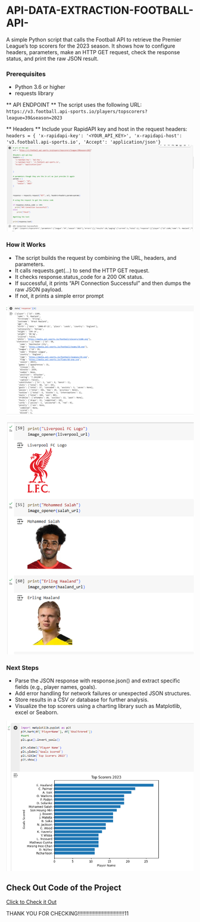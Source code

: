 # API-DATA-EXTRACTION-FOOTBALL-API-
A simple Python script that calls the Football API to retrieve the Premier League’s top scorers for the 2023 season. It shows how to configure headers, parameters, make an HTTP GET request, check the response status, and print the raw JSON result.

### Prerequisites
- Python 3.6 or higher
- requests library


** API ENDPOINT ** 
The script uses the following URL: ```https://v3.football.api-sports.io/players/topscorers?league=39&season=2023```

** Headers **
Include your RapidAPI key and host in the request headers: 
``headers = {
    'x-rapidapi-key': '<YOUR_API_KEY>',
    'x-rapidapi-host': 'v3.football.api-sports.io',
    'Accept': 'application/json'}``
![Data Extraction](https://github.com/Ainaganiu/API-DATA-EXTRACTION-FOOTBALL-API-/blob/main/Pictures/image_1.png)


### How it Works

- The script builds the request by combining the URL, headers, and parameters.
- It calls requests.get(...) to send the HTTP GET request.
- It checks response.status_code for a 200 OK status.
- If successful, it prints “API Connection Successful” and then dumps the raw JSON payload.
- If not, it prints a simple error prompt

![Data Collection](https://github.com/Ainaganiu/API-DATA-EXTRACTION-FOOTBALL-API-/blob/main/Pictures/image_2.png)

![Data Loading](https://github.com/Ainaganiu/API-DATA-EXTRACTION-FOOTBALL-API-/blob/main/Pictures/image_3.png)


### Next Steps

- Parse the JSON response with response.json() and extract specific fields (e.g., player names, goals).
- Add error handling for network failures or unexpected JSON structures.
- Store results in a CSV or database for further analysis.
- Visualize the top scorers using a charting library such as Matplotlib, excel or Seaborn.

![Data Output](https://github.com/Ainaganiu/API-DATA-EXTRACTION-FOOTBALL-API-/blob/main/Pictures/image_4.png)

## Check Out Code of the Project

[Click to Check it Out](https://github.com/Ainaganiu/API-DATA-EXTRACTION-FOOTBALL-API-/blob/main/Code/football.ipynb)

THANK YOU FOR CHECKING!!!!!!!!!!!!!!!!!!!!!!!!!!!!!!!11
